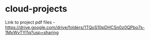 # cloud-projects

Link to project pdf files - https://drive.google.com/drive/folders/1TQoS10pDHCSn0z0QPbo7s-1MxWvTYI1q?usp=sharing
